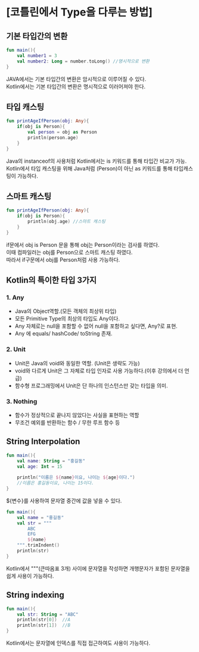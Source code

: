 # [코틀린에서 Type을 다루는 방법]

## 기본 타입간의 변환
~~~kotlin
fun main(){
    val number1 = 3
    val number2: Long = number.toLong() //명시적으로 변환
}
~~~
JAVA에서는 기본 타입간의 변환은 암시적으로 이루어질 수 있다.<br>
Kotlin에서는 기본 타입간의 변환은 명시적으로 이러어져야 한다.

## 타입 캐스팅
~~~kotlin
fun printAgeIfPerson(obj: Any){
    if(obj is Person){
        val person = obj as Person
        println(person.age)
    }
}
~~~
Java의 instanceof의 사용처럼 Kotlin에서는 is 키워드를 통해 타입간 비교가 가능.  
Kotlin에서 타입 캐스팅을 위해 Java처럼 (Person)이 아닌 as 키워드를 통해 타입캐스팅이 가능하다.

## 스마트 캐스팅
~~~kotlin
fun printAgeIfPerson(obj: Any){
    if(obj is Person){
        println(obj.age) //스마트 캐스팅
    }
}
~~~
if문에서 obj is Person 문을 통해 obj는 Person이라는 검사를 하였다.  
이때 컴파일러는 obj를 Person으로 스마트 캐스팅 하였다.  
따라서 if구문에서 obj를 Person처럼 사용 가능하다.

## Kotlin의 특이한 타입 3가지
### 1. Any
- Java의 Object역할.(모든 객체의 최상위 타입)
- 모든 Primitive Type의 최상의 타입도 Any이다.
- Any 자체로는 null을 포함할 수 없어 null을 포함하고 싶다면, Any?로 표현.
- Any 에 equals/ hashCode/ toString 존재.
### 2. Unit
- Unit은 Java의 void와 동일한 역할. (Unit은 생략도 가능)
- void와 다르게 Unit은 그 자체로 타입 인자로 사용 가능하다.(이후 강의에서 더 언급)
- 함수형 프로그래밍에서 Unit은 단 하나의 인스턴스만 갖는 타입을 의미.
### 3. Nothing
- 함수가 정상적으로 끝나지 않았다는 사실을 표현하는 역할
- 무조건 예외를 반환하는 함수 / 무한 루프 함수 등

## String Interpolation
~~~kotlin
fun main(){
    val name: String = "홍길동"
    val age: Int = 15
    
    println("이름은 ${name}이요, 나이는 ${age}이다.")
    //이름은 홍길동이요, 나이는 15이다.
}
~~~
${변수}를 사용하여 문자열 중간에 값을 넣을 수 있다.

~~~kotlin
fun main(){
    val name = "홍길동"
    val str = """
        ABC
        EFG
        ${name}
    """.trimIndent()
    println(str)
}
~~~
Kotlin에서 """(큰따옴표 3개) 사이에 문자열을 작성하면 개행문자가 포함된 문자열을 쉽게 사용이 가능하다.

## String indexing
~~~kotlin
fun main(){
    val str: String = "ABC"
    println(str[0])  //A
    println(str[1])  //B
}
~~~
Kotlin에서는 문자열에 인덱스를 직접 접근하여도 사용이 가능하다.